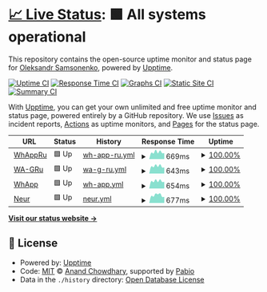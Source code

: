 # [📈 Live Status](https://demo.upptime.js.org): <!--live status--> **🟩 All systems operational**

This repository contains the open-source uptime monitor and status page for [Oleksandr Samsonenko](https://demo.upptime.js.org), powered by [Upptime](https://github.com/upptime/upptime).

[![Uptime CI](https://github.com/oleksandrsamsonenko/upptime/workflows/Uptime%20CI/badge.svg)](https://github.com/oleksandrsamsonenko/upptime/actions?query=workflow%3A%22Uptime+CI%22)
[![Response Time CI](https://github.com/oleksandrsamsonenko/upptime/workflows/Response%20Time%20CI/badge.svg)](https://github.com/oleksandrsamsonenko/upptime/actions?query=workflow%3A%22Response+Time+CI%22)
[![Graphs CI](https://github.com/oleksandrsamsonenko/upptime/workflows/Graphs%20CI/badge.svg)](https://github.com/oleksandrsamsonenko/upptime/actions?query=workflow%3A%22Graphs+CI%22)
[![Static Site CI](https://github.com/oleksandrsamsonenko/upptime/workflows/Static%20Site%20CI/badge.svg)](https://github.com/oleksandrsamsonenko/upptime/actions?query=workflow%3A%22Static+Site+CI%22)
[![Summary CI](https://github.com/oleksandrsamsonenko/upptime/workflows/Summary%20CI/badge.svg)](https://github.com/oleksandrsamsonenko/upptime/actions?query=workflow%3A%22Summary+CI%22)

With [Upptime](https://upptime.js.org), you can get your own unlimited and free uptime monitor and status page, powered entirely by a GitHub repository. We use [Issues](https://github.com/oleksandrsamsonenko/upptime/issues) as incident reports, [Actions](https://github.com/oleksandrsamsonenko/upptime/actions) as uptime monitors, and [Pages](https://demo.upptime.js.org) for the status page.

<!--start: status pages-->
<!-- This summary is generated by Upptime (https://github.com/upptime/upptime) -->
<!-- Do not edit this manually, your changes will be overwritten -->
<!-- prettier-ignore -->
| URL | Status | History | Response Time | Uptime |
| --- | ------ | ------- | ------------- | ------ |
| <img alt="" src="https://icons.duckduckgo.com/ip3/djgtdensloaa.com.ico" height="13"> [WhAppRu](https://djgtdensloaa.com/response.html) | 🟩 Up | [wh-app-ru.yml](https://github.com/oleksandrsamsonenko/upptime/commits/HEAD/history/wh-app-ru.yml) | <details><summary><img alt="Response time graph" src="./graphs/wh-app-ru/response-time-week.png" height="20"> 669ms</summary><br><a href="https://oleksandrsamsonenko.github.io/upptime/history/wh-app-ru"><img alt="Response time 649" src="https://img.shields.io/endpoint?url=https%3A%2F%2Fraw.githubusercontent.com%2Foleksandrsamsonenko%2Fupptime%2FHEAD%2Fapi%2Fwh-app-ru%2Fresponse-time.json"></a><br><a href="https://oleksandrsamsonenko.github.io/upptime/history/wh-app-ru"><img alt="24-hour response time 586" src="https://img.shields.io/endpoint?url=https%3A%2F%2Fraw.githubusercontent.com%2Foleksandrsamsonenko%2Fupptime%2FHEAD%2Fapi%2Fwh-app-ru%2Fresponse-time-day.json"></a><br><a href="https://oleksandrsamsonenko.github.io/upptime/history/wh-app-ru"><img alt="7-day response time 669" src="https://img.shields.io/endpoint?url=https%3A%2F%2Fraw.githubusercontent.com%2Foleksandrsamsonenko%2Fupptime%2FHEAD%2Fapi%2Fwh-app-ru%2Fresponse-time-week.json"></a><br><a href="https://oleksandrsamsonenko.github.io/upptime/history/wh-app-ru"><img alt="30-day response time 649" src="https://img.shields.io/endpoint?url=https%3A%2F%2Fraw.githubusercontent.com%2Foleksandrsamsonenko%2Fupptime%2FHEAD%2Fapi%2Fwh-app-ru%2Fresponse-time-month.json"></a><br><a href="https://oleksandrsamsonenko.github.io/upptime/history/wh-app-ru"><img alt="1-year response time 649" src="https://img.shields.io/endpoint?url=https%3A%2F%2Fraw.githubusercontent.com%2Foleksandrsamsonenko%2Fupptime%2FHEAD%2Fapi%2Fwh-app-ru%2Fresponse-time-year.json"></a></details> | <details><summary><a href="https://oleksandrsamsonenko.github.io/upptime/history/wh-app-ru">100.00%</a></summary><a href="https://oleksandrsamsonenko.github.io/upptime/history/wh-app-ru"><img alt="All-time uptime 100.00%" src="https://img.shields.io/endpoint?url=https%3A%2F%2Fraw.githubusercontent.com%2Foleksandrsamsonenko%2Fupptime%2FHEAD%2Fapi%2Fwh-app-ru%2Fuptime.json"></a><br><a href="https://oleksandrsamsonenko.github.io/upptime/history/wh-app-ru"><img alt="24-hour uptime 100.00%" src="https://img.shields.io/endpoint?url=https%3A%2F%2Fraw.githubusercontent.com%2Foleksandrsamsonenko%2Fupptime%2FHEAD%2Fapi%2Fwh-app-ru%2Fuptime-day.json"></a><br><a href="https://oleksandrsamsonenko.github.io/upptime/history/wh-app-ru"><img alt="7-day uptime 100.00%" src="https://img.shields.io/endpoint?url=https%3A%2F%2Fraw.githubusercontent.com%2Foleksandrsamsonenko%2Fupptime%2FHEAD%2Fapi%2Fwh-app-ru%2Fuptime-week.json"></a><br><a href="https://oleksandrsamsonenko.github.io/upptime/history/wh-app-ru"><img alt="30-day uptime 100.00%" src="https://img.shields.io/endpoint?url=https%3A%2F%2Fraw.githubusercontent.com%2Foleksandrsamsonenko%2Fupptime%2FHEAD%2Fapi%2Fwh-app-ru%2Fuptime-month.json"></a><br><a href="https://oleksandrsamsonenko.github.io/upptime/history/wh-app-ru"><img alt="1-year uptime 100.00%" src="https://img.shields.io/endpoint?url=https%3A%2F%2Fraw.githubusercontent.com%2Foleksandrsamsonenko%2Fupptime%2FHEAD%2Fapi%2Fwh-app-ru%2Fuptime-year.json"></a></details>
| <img alt="" src="https://icons.duckduckgo.com/ip3/aeonglobalindia.com.ico" height="13"> [WA-GRu](https://aeonglobalindia.com/response.html) | 🟩 Up | [wa-g-ru.yml](https://github.com/oleksandrsamsonenko/upptime/commits/HEAD/history/wa-g-ru.yml) | <details><summary><img alt="Response time graph" src="./graphs/wa-g-ru/response-time-week.png" height="20"> 643ms</summary><br><a href="https://oleksandrsamsonenko.github.io/upptime/history/wa-g-ru"><img alt="Response time 639" src="https://img.shields.io/endpoint?url=https%3A%2F%2Fraw.githubusercontent.com%2Foleksandrsamsonenko%2Fupptime%2FHEAD%2Fapi%2Fwa-g-ru%2Fresponse-time.json"></a><br><a href="https://oleksandrsamsonenko.github.io/upptime/history/wa-g-ru"><img alt="24-hour response time 543" src="https://img.shields.io/endpoint?url=https%3A%2F%2Fraw.githubusercontent.com%2Foleksandrsamsonenko%2Fupptime%2FHEAD%2Fapi%2Fwa-g-ru%2Fresponse-time-day.json"></a><br><a href="https://oleksandrsamsonenko.github.io/upptime/history/wa-g-ru"><img alt="7-day response time 643" src="https://img.shields.io/endpoint?url=https%3A%2F%2Fraw.githubusercontent.com%2Foleksandrsamsonenko%2Fupptime%2FHEAD%2Fapi%2Fwa-g-ru%2Fresponse-time-week.json"></a><br><a href="https://oleksandrsamsonenko.github.io/upptime/history/wa-g-ru"><img alt="30-day response time 639" src="https://img.shields.io/endpoint?url=https%3A%2F%2Fraw.githubusercontent.com%2Foleksandrsamsonenko%2Fupptime%2FHEAD%2Fapi%2Fwa-g-ru%2Fresponse-time-month.json"></a><br><a href="https://oleksandrsamsonenko.github.io/upptime/history/wa-g-ru"><img alt="1-year response time 639" src="https://img.shields.io/endpoint?url=https%3A%2F%2Fraw.githubusercontent.com%2Foleksandrsamsonenko%2Fupptime%2FHEAD%2Fapi%2Fwa-g-ru%2Fresponse-time-year.json"></a></details> | <details><summary><a href="https://oleksandrsamsonenko.github.io/upptime/history/wa-g-ru">100.00%</a></summary><a href="https://oleksandrsamsonenko.github.io/upptime/history/wa-g-ru"><img alt="All-time uptime 100.00%" src="https://img.shields.io/endpoint?url=https%3A%2F%2Fraw.githubusercontent.com%2Foleksandrsamsonenko%2Fupptime%2FHEAD%2Fapi%2Fwa-g-ru%2Fuptime.json"></a><br><a href="https://oleksandrsamsonenko.github.io/upptime/history/wa-g-ru"><img alt="24-hour uptime 100.00%" src="https://img.shields.io/endpoint?url=https%3A%2F%2Fraw.githubusercontent.com%2Foleksandrsamsonenko%2Fupptime%2FHEAD%2Fapi%2Fwa-g-ru%2Fuptime-day.json"></a><br><a href="https://oleksandrsamsonenko.github.io/upptime/history/wa-g-ru"><img alt="7-day uptime 100.00%" src="https://img.shields.io/endpoint?url=https%3A%2F%2Fraw.githubusercontent.com%2Foleksandrsamsonenko%2Fupptime%2FHEAD%2Fapi%2Fwa-g-ru%2Fuptime-week.json"></a><br><a href="https://oleksandrsamsonenko.github.io/upptime/history/wa-g-ru"><img alt="30-day uptime 100.00%" src="https://img.shields.io/endpoint?url=https%3A%2F%2Fraw.githubusercontent.com%2Foleksandrsamsonenko%2Fupptime%2FHEAD%2Fapi%2Fwa-g-ru%2Fuptime-month.json"></a><br><a href="https://oleksandrsamsonenko.github.io/upptime/history/wa-g-ru"><img alt="1-year uptime 100.00%" src="https://img.shields.io/endpoint?url=https%3A%2F%2Fraw.githubusercontent.com%2Foleksandrsamsonenko%2Fupptime%2FHEAD%2Fapi%2Fwa-g-ru%2Fuptime-year.json"></a></details>
| <img alt="" src="https://icons.duckduckgo.com/ip3/mllecerise.com.ico" height="13"> [WhApp](https://mllecerise.com/response.html) | 🟩 Up | [wh-app.yml](https://github.com/oleksandrsamsonenko/upptime/commits/HEAD/history/wh-app.yml) | <details><summary><img alt="Response time graph" src="./graphs/wh-app/response-time-week.png" height="20"> 654ms</summary><br><a href="https://oleksandrsamsonenko.github.io/upptime/history/wh-app"><img alt="Response time 639" src="https://img.shields.io/endpoint?url=https%3A%2F%2Fraw.githubusercontent.com%2Foleksandrsamsonenko%2Fupptime%2FHEAD%2Fapi%2Fwh-app%2Fresponse-time.json"></a><br><a href="https://oleksandrsamsonenko.github.io/upptime/history/wh-app"><img alt="24-hour response time 587" src="https://img.shields.io/endpoint?url=https%3A%2F%2Fraw.githubusercontent.com%2Foleksandrsamsonenko%2Fupptime%2FHEAD%2Fapi%2Fwh-app%2Fresponse-time-day.json"></a><br><a href="https://oleksandrsamsonenko.github.io/upptime/history/wh-app"><img alt="7-day response time 654" src="https://img.shields.io/endpoint?url=https%3A%2F%2Fraw.githubusercontent.com%2Foleksandrsamsonenko%2Fupptime%2FHEAD%2Fapi%2Fwh-app%2Fresponse-time-week.json"></a><br><a href="https://oleksandrsamsonenko.github.io/upptime/history/wh-app"><img alt="30-day response time 639" src="https://img.shields.io/endpoint?url=https%3A%2F%2Fraw.githubusercontent.com%2Foleksandrsamsonenko%2Fupptime%2FHEAD%2Fapi%2Fwh-app%2Fresponse-time-month.json"></a><br><a href="https://oleksandrsamsonenko.github.io/upptime/history/wh-app"><img alt="1-year response time 639" src="https://img.shields.io/endpoint?url=https%3A%2F%2Fraw.githubusercontent.com%2Foleksandrsamsonenko%2Fupptime%2FHEAD%2Fapi%2Fwh-app%2Fresponse-time-year.json"></a></details> | <details><summary><a href="https://oleksandrsamsonenko.github.io/upptime/history/wh-app">100.00%</a></summary><a href="https://oleksandrsamsonenko.github.io/upptime/history/wh-app"><img alt="All-time uptime 100.00%" src="https://img.shields.io/endpoint?url=https%3A%2F%2Fraw.githubusercontent.com%2Foleksandrsamsonenko%2Fupptime%2FHEAD%2Fapi%2Fwh-app%2Fuptime.json"></a><br><a href="https://oleksandrsamsonenko.github.io/upptime/history/wh-app"><img alt="24-hour uptime 100.00%" src="https://img.shields.io/endpoint?url=https%3A%2F%2Fraw.githubusercontent.com%2Foleksandrsamsonenko%2Fupptime%2FHEAD%2Fapi%2Fwh-app%2Fuptime-day.json"></a><br><a href="https://oleksandrsamsonenko.github.io/upptime/history/wh-app"><img alt="7-day uptime 100.00%" src="https://img.shields.io/endpoint?url=https%3A%2F%2Fraw.githubusercontent.com%2Foleksandrsamsonenko%2Fupptime%2FHEAD%2Fapi%2Fwh-app%2Fuptime-week.json"></a><br><a href="https://oleksandrsamsonenko.github.io/upptime/history/wh-app"><img alt="30-day uptime 100.00%" src="https://img.shields.io/endpoint?url=https%3A%2F%2Fraw.githubusercontent.com%2Foleksandrsamsonenko%2Fupptime%2FHEAD%2Fapi%2Fwh-app%2Fuptime-month.json"></a><br><a href="https://oleksandrsamsonenko.github.io/upptime/history/wh-app"><img alt="1-year uptime 100.00%" src="https://img.shields.io/endpoint?url=https%3A%2F%2Fraw.githubusercontent.com%2Foleksandrsamsonenko%2Fupptime%2FHEAD%2Fapi%2Fwh-app%2Fuptime-year.json"></a></details>
| <img alt="" src="https://icons.duckduckgo.com/ip3/benefitspanama.com.ico" height="13"> [Neur](https://benefitspanama.com/response.html) | 🟩 Up | [neur.yml](https://github.com/oleksandrsamsonenko/upptime/commits/HEAD/history/neur.yml) | <details><summary><img alt="Response time graph" src="./graphs/neur/response-time-week.png" height="20"> 677ms</summary><br><a href="https://oleksandrsamsonenko.github.io/upptime/history/neur"><img alt="Response time 642" src="https://img.shields.io/endpoint?url=https%3A%2F%2Fraw.githubusercontent.com%2Foleksandrsamsonenko%2Fupptime%2FHEAD%2Fapi%2Fneur%2Fresponse-time.json"></a><br><a href="https://oleksandrsamsonenko.github.io/upptime/history/neur"><img alt="24-hour response time 538" src="https://img.shields.io/endpoint?url=https%3A%2F%2Fraw.githubusercontent.com%2Foleksandrsamsonenko%2Fupptime%2FHEAD%2Fapi%2Fneur%2Fresponse-time-day.json"></a><br><a href="https://oleksandrsamsonenko.github.io/upptime/history/neur"><img alt="7-day response time 677" src="https://img.shields.io/endpoint?url=https%3A%2F%2Fraw.githubusercontent.com%2Foleksandrsamsonenko%2Fupptime%2FHEAD%2Fapi%2Fneur%2Fresponse-time-week.json"></a><br><a href="https://oleksandrsamsonenko.github.io/upptime/history/neur"><img alt="30-day response time 642" src="https://img.shields.io/endpoint?url=https%3A%2F%2Fraw.githubusercontent.com%2Foleksandrsamsonenko%2Fupptime%2FHEAD%2Fapi%2Fneur%2Fresponse-time-month.json"></a><br><a href="https://oleksandrsamsonenko.github.io/upptime/history/neur"><img alt="1-year response time 642" src="https://img.shields.io/endpoint?url=https%3A%2F%2Fraw.githubusercontent.com%2Foleksandrsamsonenko%2Fupptime%2FHEAD%2Fapi%2Fneur%2Fresponse-time-year.json"></a></details> | <details><summary><a href="https://oleksandrsamsonenko.github.io/upptime/history/neur">100.00%</a></summary><a href="https://oleksandrsamsonenko.github.io/upptime/history/neur"><img alt="All-time uptime 100.00%" src="https://img.shields.io/endpoint?url=https%3A%2F%2Fraw.githubusercontent.com%2Foleksandrsamsonenko%2Fupptime%2FHEAD%2Fapi%2Fneur%2Fuptime.json"></a><br><a href="https://oleksandrsamsonenko.github.io/upptime/history/neur"><img alt="24-hour uptime 100.00%" src="https://img.shields.io/endpoint?url=https%3A%2F%2Fraw.githubusercontent.com%2Foleksandrsamsonenko%2Fupptime%2FHEAD%2Fapi%2Fneur%2Fuptime-day.json"></a><br><a href="https://oleksandrsamsonenko.github.io/upptime/history/neur"><img alt="7-day uptime 100.00%" src="https://img.shields.io/endpoint?url=https%3A%2F%2Fraw.githubusercontent.com%2Foleksandrsamsonenko%2Fupptime%2FHEAD%2Fapi%2Fneur%2Fuptime-week.json"></a><br><a href="https://oleksandrsamsonenko.github.io/upptime/history/neur"><img alt="30-day uptime 100.00%" src="https://img.shields.io/endpoint?url=https%3A%2F%2Fraw.githubusercontent.com%2Foleksandrsamsonenko%2Fupptime%2FHEAD%2Fapi%2Fneur%2Fuptime-month.json"></a><br><a href="https://oleksandrsamsonenko.github.io/upptime/history/neur"><img alt="1-year uptime 100.00%" src="https://img.shields.io/endpoint?url=https%3A%2F%2Fraw.githubusercontent.com%2Foleksandrsamsonenko%2Fupptime%2FHEAD%2Fapi%2Fneur%2Fuptime-year.json"></a></details>

<!--end: status pages-->

[**Visit our status website →**](https://demo.upptime.js.org)

## 📄 License

- Powered by: [Upptime](https://github.com/upptime/upptime)
- Code: [MIT](./LICENSE) © [Anand Chowdhary](https://anandchowdhary.com), supported by [Pabio](https://pabio.com)
- Data in the `./history` directory: [Open Database License](https://opendatacommons.org/licenses/odbl/1-0/)
